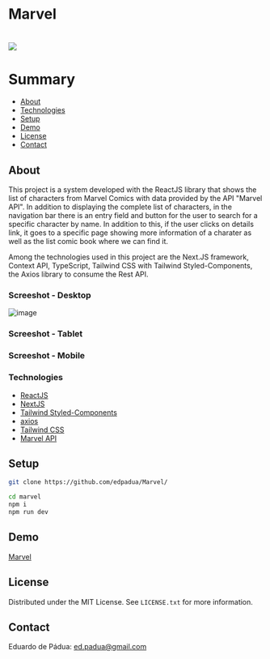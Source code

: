 # Marvel

<h1>
    <a href="https://marvel-blush-kappa.vercel.app/"><img src="https://github.com/edpadua/LOTR/blob/main/lotr/public/lotr-capture.gif"></a>
</h1>

# Summary

- [About](#about)
- [Technologies](#technologies)
- [Setup](#setup)
- [Demo](#demo)
- [License](#license)
- [Contact](#contact)
 
## About

This project is a system developed with the ReactJS library that shows the list of characters from Marvel Comics with data provided by the API "Marvel API". In addition to displaying the complete list of characters, in the navigation bar there is an entry field and button for the user to search for a specific character by name. In addition to this, if the user clicks on details link, it goes to a specific page showing more information of a charater as well as the list comic book where we can find it.

Among the technologies used in this project are the Next.JS framework, Context API, TypeScript, Tailwind CSS with Tailwind Styled-Components, the Axios library to consume the Rest API.

### Screeshot - Desktop

![image](https://github.com/edpadua/Marvel/assets/4975360/0e1418fe-5ef9-4d3c-9dfc-aaf51427153e)

### Screeshot - Tablet



### Screeshot - Mobile



### Technologies

- [ReactJS](https://reactjs.org)
- [NextJS](https://nextjs.org/)
- [Tailwind Styled-Components](https://www.npmjs.com/package/tailwind-styled-components)
- [axios](https://www.npmjs.com/package/axios)
- [Tailwind CSS](https://tailwindcss.com/)
- [Marvel API](https://developer.marvel.com/)

## Setup


```bash
git clone https://github.com/edpadua/Marvel/

cd marvel
npm i
npm run dev
```

## Demo

[Marvel](https://marvel-blush-kappa.vercel.app/)

## License

Distributed under the MIT License. See `LICENSE.txt` for more information.


## Contact

Eduardo de Pádua: ed.padua@gmail.com

